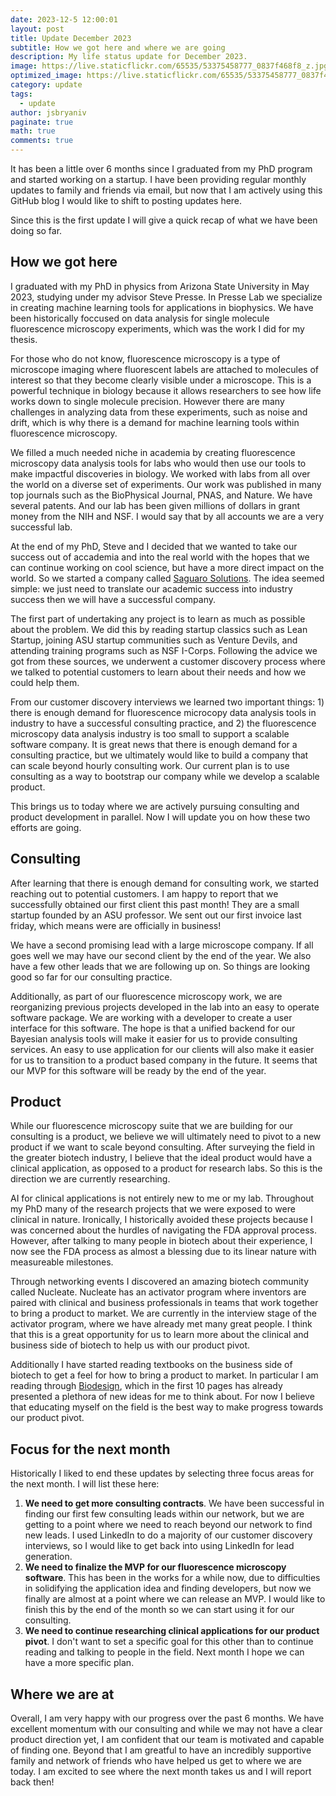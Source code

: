 ```yaml
---
date: 2023-12-5 12:00:01
layout: post
title: Update December 2023
subtitle: How we got here and where we are going
description: My life status update for December 2023.
image: https://live.staticflickr.com/65535/53375458777_0837f468f8_z.jpg
optimized_image: https://live.staticflickr.com/65535/53375458777_0837f468f8_z.jpg
category: update
tags:
  - update
author: jsbryaniv
paginate: true
math: true
comments: true
---
```


It has been a little over 6 months since I graduated from my PhD program and started working on a startup. I have been providing regular monthly updates to family and friends via email, but now that I am actively using this GitHub blog I would like to shift to posting updates here.

Since this is the first update I will give a quick recap of what we have been doing so far.

## How we got here

I graduated with my PhD in physics from Arizona State University in May 2023, studying under my advisor Steve Presse. In Presse Lab we specialize in creating machine learning tools for applications in biophysics. We have been historically foccused on data analysis for single molecule fluorescence microscopy experiments, which was the work I did for my thesis.

For those who do not know, fluorescence microscopy is a type of microscope imaging where fluorescent labels are attached to molecules of interest so that they become clearly visible under a microscope. This is a powerful technique in biology because it allows researchers to see how life works down to single molecule precision. However there are many challenges in analyzing data from these experiments, such as noise and drift, which is why there is a demand for machine learning tools within fluorescence microscopy.

We filled a much needed niche in academia by creating fluorescence microscopy data analysis tools for labs who would then use our tools to make impactful discoveries in biology. We worked with labs from all over the world on a diverse set of experiments. Our work was published in many top journals such as the BioPhysical Journal, PNAS, and Nature. We have several patents. And our lab has been given millions of dollars in grant money from the NIH and NSF. I would say that by all accounts we are a very successful lab.

At the end of my PhD, Steve and I decided that we wanted to take our success out of accademia and into the real world with the hopes that we can continue working on cool science, but have a more direct impact on the world. So we started a company called [Saguaro Solutions](saguarosolutions.com). The idea seemed simple: we just need to translate our academic success into industry success then we will have a successful company.

The first part of undertaking any project is to learn as much as possible about the problem. We did this by reading startup classics such as Lean Startup, joining ASU startup communities such as Venture Devils, and attending training programs such as NSF I-Corps. Following the advice we got from these sources, we underwent a customer discovery process where we talked to potential customers to learn about their needs and how we could help them.

From our customer discovery interviews we learned two important things: 1) there is enough demand for fluorescence microcopy data analysis tools in industry to have a successful consulting practice, and 2) the fluorescence microscopy data analysis industry is too small to support a scalable software company. It is great news that there is enough demand for a consulting practice, but we ultimately would like to build a company that can scale beyond hourly consulting work. Our current plan is to use consulting as a way to bootstrap our company while we develop a scalable product.

This brings us to today where we are actively pursuing consulting and product development in parallel. Now I will update you on how these two efforts are going.

## Consulting

After learning that there is enough demand for consulting work, we started reaching out to potential customers. I am happy to report that we successfully obtained our first client this past month! They are a small startup founded by an ASU professor. We sent out our first invoice last friday, which means were are officially in business!

We have a second promising lead with a large microscope company. If all goes well we may have our second client by the end of the year. We also have a few other leads that we are following up on. So things are looking good so far for our consulting practice.

Additionally, as part of our fluorescence microscopy work, we are reorganizing previous projects developed in the lab into an easy to operate software package. We are working with a developer to create a user interface for this software. The hope is that a unified backend for our Bayesian analysis tools will make it easier for us to provide consulting services. An easy to use application for our clients will also make it easier for us to transition to a product based company in the future. It seems that our MVP for this software will be ready by the end of the year.

## Product

While our fluorescence microscopy suite that we are building for our consulting is a product, we believe we will ultimately need to pivot to a new product if we want to scale beyond consulting. After surveying the field in the greater biotech industry, I believe that the ideal product would have a clinical application, as opposed to a product for research labs. So this is the direction we are currently researching.

AI for clinical applications is not entirely new to me or my lab. Throughout my PhD many of the research projects that we were exposed to were clinical in nature. Ironically, I historically avoided these projects because I was concerned about the hurdles of navigating the FDA approval process. However, after talking to many people in biotech about their experience, I now see the FDA process as almost a blessing due to its linear nature with measureable milestones.

Through networking events I discovered an amazing biotech community called Nucleate. Nucleate has an activator program where inventors are paired with clinical and business professionals in teams that work together to bring a product to market. We are currently in the interview stage of the activator program, where we have already met many great people. I think that this is a great opportunity for us to learn more about the clinical and business side of biotech to help us with our product pivot.

Additionally I have started reading textbooks on the business side of biotech to get a feel for how to bring a product to market. In particular I am reading through [Biodesign](https://a.co/d/0Sg4cWH), which in the first 10 pages has already presented a plethora of new ideas for me to think about. For now I believe that educating myself on the field is the best way to make progress towards our product pivot.

## Focus for the next month

Historically I liked to end these updates by selecting three focus areas for the next month. I will list these here:

1) **We need to get more consulting contracts**. We have been successful in finding our first few consulting leads within our network, but we are getting to a point where we need to reach beyond our network to find new leads. I used LinkedIn to do a majority of our customer discovery interviews, so I would like to get back into using LinkedIn for lead generation.
2) **We need to finalize the MVP for our fluorescence microscopy software**. This has been in the works for a while now, due to difficulties in solidifying the application idea and finding developers, but now we finally are almost at a point where we can release an MVP. I would like to finish this by the end of the month so we can start using it for our consulting.
3) **We need to continue researching clinical applications for our product pivot**. I don't want to set a specific goal for this other than to continue reading and talking to people in the field. Next month I hope we can have a more specific plan.

## Where we are at

Overall, I am very happy with our progress over the past 6 months. We have excellent momentum with our consulting and while we may not have a clear product direction yet, I am confident that our team is motivated and capable of finding one. Beyond that I am greatful to have an incredibly supportive family and network of friends who have helped us get to where we are today. I am excited to see where the next month takes us and I will report back then!

